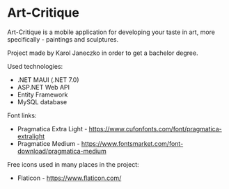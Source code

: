 # Art-Critique

Art-Critique is a mobile application for developing your taste in art, more specifically - paintings and sculptures.





Project made by Karol Janeczko in order to get a bachelor degree.

Used technologies:
- .NET MAUI (.NET 7.0)
- ASP.NET Web API
- Entity Framework
- MySQL database

Font links:
- Pragmatica Extra Light - https://www.cufonfonts.com/font/pragmatica-extralight
- Pragmatice Medium - https://www.fontsmarket.com/font-download/pragmatica-medium

Free icons used in many places in the project:
- Flaticon - https://www.flaticon.com/
